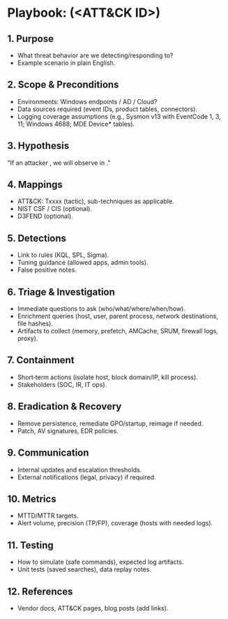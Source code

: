 # Playbook: <Technique Name> (<ATT&CK ID>)

## 1. Purpose
- What threat behavior are we detecting/responding to?
- Example scenario in plain English.

## 2. Scope & Preconditions
- Environments: Windows endpoints / AD / Cloud?
- Data sources required (event IDs, product tables, connectors).
- Logging coverage assumptions (e.g., Sysmon v13 with EventCode 1, 3, 11; Windows 4688; MDE Device* tables).

## 3. Hypothesis
"If an attacker <behavior>, we will observe <signals> in <logs>."

## 4. Mappings
- ATT&CK: Txxxx (tactic), sub-techniques as applicable.
- NIST CSF / CIS (optional).
- D3FEND (optional).

## 5. Detections
- Link to rules (KQL, SPL, Sigma).
- Tuning guidance (allowed apps, admin tools).
- False positive notes.

## 6. Triage & Investigation
- Immediate questions to ask (who/what/where/when/how).
- Enrichment queries (host, user, parent process, network destinations, file hashes).
- Artifacts to collect (memory, prefetch, AMCache, SRUM, firewall logs, proxy).

## 7. Containment
- Short‑term actions (isolate host, block domain/IP, kill process).
- Stakeholders (SOC, IR, IT ops).

## 8. Eradication & Recovery
- Remove persistence, remediate GPO/startup, reimage if needed.
- Patch, AV signatures, EDR policies.

## 9. Communication
- Internal updates and escalation thresholds.
- External notifications (legal, privacy) if required.

## 10. Metrics
- MTTD/MTTR targets.
- Alert volume, precision (TP/FP), coverage (hosts with needed logs).

## 11. Testing
- How to simulate (safe commands), expected log artifacts.
- Unit tests (saved searches), data replay notes.

## 12. References
- Vendor docs, ATT&CK pages, blog posts (add links).
